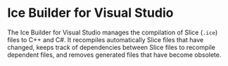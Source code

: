 # Ice Builder for Visual Studio

The Ice Builder for Visual Studio manages the compilation of Slice (`.ice`) files to C++ and C#. It recompiles automatically Slice files that have changed, keeps track of dependencies between Slice files to recompile dependent files, and removes generated files that have become obsolete.

